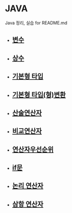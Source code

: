 # JAVA
Java 정리, 실습 for README.md

* ## [변수][https://github.com/Almondshin/CS_Interview/blob/main/%EB%B3%80%EC%88%98.md] 

[https://github.com/Almondshin/CS_Interview/blob/main/%EB%B3%80%EC%88%98.md]: https://github.com/Almondshin/CS_Interview/blob/main/%EB%B3%80%EC%88%98.md

* ## [상수][https://github.com/Almondshin/CS_Interview/blob/main/%EC%83%81%EC%88%98.md]

[https://github.com/Almondshin/CS_Interview/blob/main/%EC%83%81%EC%88%98.md]: https://github.com/Almondshin/CS_Interview/blob/main/%EC%83%81%EC%88%98.md

* ## [기본형 타입][https://github.com/Almondshin/CS_Interview/blob/main/%EA%B8%B0%EB%B3%B8%ED%98%95%ED%83%80%EC%9E%85.md]

[https://github.com/Almondshin/CS_Interview/blob/main/%EA%B8%B0%EB%B3%B8%ED%98%95%ED%83%80%EC%9E%85.md]: https://github.com/Almondshin/CS_Interview/blob/main/%EA%B8%B0%EB%B3%B8%ED%98%95%ED%83%80%EC%9E%85.md

* ## [기본형 타입(형)변환][https://github.com/Almondshin/CS_Interview/blob/main/%EA%B8%B0%EB%B3%B8%ED%98%95%20%ED%83%80%EC%9E%85(%ED%98%95)%EB%B3%80%ED%99%98.md]

[https://github.com/Almondshin/CS_Interview/blob/main/%EA%B8%B0%EB%B3%B8%ED%98%95%20%ED%83%80%EC%9E%85(%ED%98%95)%EB%B3%80%ED%99%98.md]: https://github.com/Almondshin/CS_Interview/blob/main/%EA%B8%B0%EB%B3%B8%ED%98%95%20%ED%83%80%EC%9E%85(%ED%98%95)%EB%B3%80%ED%99%98.md

* ## [산술연산자][https://github.com/Almondshin/CS_Interview/blob/main/%EC%82%B0%EC%88%A0%EC%97%B0%EC%82%B0%EC%9E%90.md]

[https://github.com/Almondshin/CS_Interview/blob/main/%EC%82%B0%EC%88%A0%EC%97%B0%EC%82%B0%EC%9E%90.md]: https://github.com/Almondshin/CS_Interview/blob/main/%EC%82%B0%EC%88%A0%EC%97%B0%EC%82%B0%EC%9E%90.md

* ## [비교연산자][https://github.com/Almondshin/CS_Interview/blob/main/%EB%B9%84%EA%B5%90%EC%97%B0%EC%82%B0%EC%9E%90.md]

[https://github.com/Almondshin/CS_Interview/blob/main/%EB%B9%84%EA%B5%90%EC%97%B0%EC%82%B0%EC%9E%90.md]: https://github.com/Almondshin/CS_Interview/blob/main/%EB%B9%84%EA%B5%90%EC%97%B0%EC%82%B0%EC%9E%90.md

* ## [연산자우선순위][https://github.com/Almondshin/CS_Interview/blob/main/%EC%97%B0%EC%82%B0%EC%9E%90%EC%9A%B0%EC%84%A0%EC%88%9C%EC%9C%84.md]

[https://github.com/Almondshin/CS_Interview/blob/main/%EC%97%B0%EC%82%B0%EC%9E%90%EC%9A%B0%EC%84%A0%EC%88%9C%EC%9C%84.md]: https://github.com/Almondshin/CS_Interview/blob/main/%EC%97%B0%EC%82%B0%EC%9E%90%EC%9A%B0%EC%84%A0%EC%88%9C%EC%9C%84.md

* ## [if문][https://github.com/Almondshin/Java/blob/main/if%EB%AC%B8.md]

[https://github.com/Almondshin/Java/blob/main/if%EB%AC%B8.md]: https://github.com/Almondshin/Java/blob/main/if%EB%AC%B8.md

* ## [논리 연산자][https://github.com/Almondshin/Java/blob/main/%EB%85%BC%EB%A6%AC%EC%97%B0%EC%82%B0%EC%9E%90.md]

[https://github.com/Almondshin/Java/blob/main/%EB%85%BC%EB%A6%AC%EC%97%B0%EC%82%B0%EC%9E%90.md]: https://github.com/Almondshin/Java/blob/main/%EB%85%BC%EB%A6%AC%EC%97%B0%EC%82%B0%EC%9E%90.md

* ## [삼항 연산자][https://github.com/Almondshin/Java/blob/main/%EC%82%BC%ED%95%AD%EC%97%B0%EC%82%B0%EC%9E%90.md]

[https://github.com/Almondshin/Java/blob/main/%EC%82%BC%ED%95%AD%EC%97%B0%EC%82%B0%EC%9E%90.md]: https://github.com/Almondshin/Java/blob/main/%EC%82%BC%ED%95%AD%EC%97%B0%EC%82%B0%EC%9E%90.md




